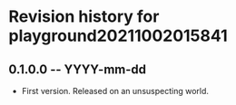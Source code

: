 # Revision history for playground20211002015841

## 0.1.0.0 -- YYYY-mm-dd

* First version. Released on an unsuspecting world.
